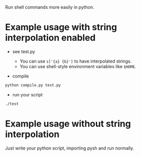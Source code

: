 
Run shell commands more easily in python.

# Example usage with string interpolation enabled

- see test.py
  - You can use `s['{a} {b}']` to have interpolated strings.
  - You can use shell-style environment variables like `$HOME`.

- compile

```bash
python compile.py test.py
```

- run your script

```bash
./test
```

# Example usage without string interpolation

Just write your python script, importing pysh and run normally.
